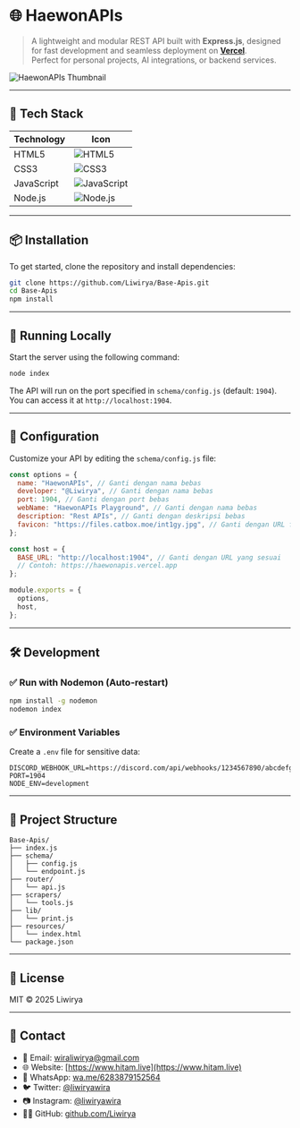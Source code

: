 # 🌐 HaewonAPIs

> A lightweight and modular REST API built with **Express.js**, designed for fast development and seamless deployment on **[Vercel](https://vercel.com)**.  
> Perfect for personal projects, AI integrations, or backend services.

![HaewonAPIs Thumbnail](https://files.catbox.moe/int1gy.jpg)

---

## 🔧 Tech Stack

| Technology | Icon |
|-----------|------|
| HTML5     | ![HTML5](https://img.shields.io/badge/HTML5-E34F26?style=for-the-badge&logo=html5&logoColor=white) |
| CSS3      | ![CSS3](https://img.shields.io/badge/CSS3-1572B6?style=for-the-badge&logo=css3&logoColor=white) |
| JavaScript| ![JavaScript](https://img.shields.io/badge/JavaScript-F7DF1E?style=for-the-badge&logo=javascript&logoColor=black) |
| Node.js   | ![Node.js](https://img.shields.io/badge/Node.js-339933?style=for-the-badge&logo=node.js&logoColor=white) |

---

## 📦 Installation

To get started, clone the repository and install dependencies:

```bash
git clone https://github.com/Liwirya/Base-Apis.git
cd Base-Apis
npm install
```

---

## 🚀 Running Locally

Start the server using the following command:

```bash
node index
```

The API will run on the port specified in `schema/config.js` (default: `1904`). You can access it at `http://localhost:1904`.

---

## 🔧 Configuration

Customize your API by editing the `schema/config.js` file:

```javascript
const options = {
  name: "HaewonAPIs", // Ganti dengan nama bebas
  developer: "@Liwirya", // Ganti dengan nama bebas
  port: 1904, // Ganti dengan port bebas
  webName: "HaewonAPIs Playground", // Ganti dengan nama bebas
  description: "Rest APIs", // Ganti dengan deskripsi bebas
  favicon: "https://files.catbox.moe/int1gy.jpg", // Ganti dengan URL foto bebas
};

const host = {
  BASE_URL: "http://localhost:1904", // Ganti dengan URL yang sesuai
  // Contoh: https://haewonapis.vercel.app
};

module.exports = {
  options,
  host,
};
```

---

## 🛠️ Development

### ✅ Run with Nodemon (Auto-restart)
```bash
npm install -g nodemon
nodemon index
```

### ✅ Environment Variables
Create a `.env` file for sensitive data:

```env
DISCORD_WEBHOOK_URL=https://discord.com/api/webhooks/1234567890/abcdefg...
PORT=1904
NODE_ENV=development
```

---

## 📂 Project Structure

```
Base-Apis/
├── index.js
├── schema/
│   ├── config.js
│   └── endpoint.js
├── router/
│   └── api.js
├── scrapers/
│   └── tools.js
├── lib/
│   └── print.js
├── resources/
│   └── index.html
└── package.json
```

---

## 📎 License

MIT © 2025 Liwirya

---

## 💬 Contact

- 📧 Email: wiraliwirya@gmail.com
- 🌐 Website: [https://www.hitam.live](https://www.hitam.live)
- 📱 WhatsApp: [wa.me/6283879152564](https://wa.me/6283879152564)
- 🐦 Twitter: [@liwiryawira](https://twitter.com/liwiryawira)
- 📷 Instagram: [@liwiryawira](https://instagram.com/mynameisliwirya)
- 🧑‍💻 GitHub: [github.com/Liwirya](https://github.com/Liwirya)